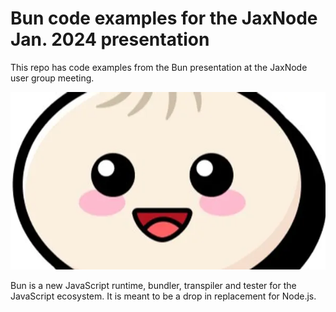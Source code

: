 # Bun code examples for the JaxNode Jan. 2024 presentation

This repo has code examples from the Bun presentation at the JaxNode user group meeting.

![Bun Logo](./600_517309948.webp)

Bun is a new JavaScript runtime, bundler, transpiler and tester for the JavaScript ecosystem. 
It is meant to be a drop in replacement for Node.js.